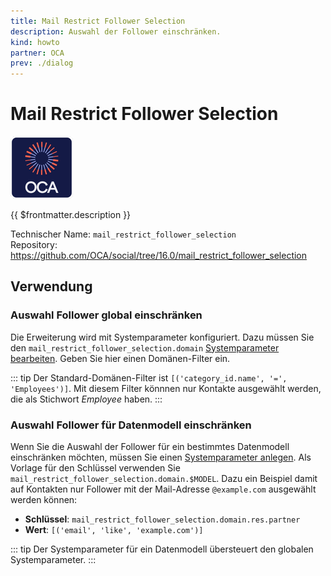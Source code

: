 ```yaml
---
title: Mail Restrict Follower Selection
description: Auswahl der Follower einschränken.
kind: howto
partner: OCA
prev: ./dialog
---
```

# Mail Restrict Follower Selection
![icon_oca_app](attachments/icon_oca_app.png)

{{ $frontmatter.description }}

Technischer Name: `mail_restrict_follower_selection`\
Repository: <https://github.com/OCA/social/tree/16.0/mail_restrict_follower_selection>

## Verwendung

### Auswahl Follower global einschränken

Die Erweiterung wird mit Systemparameter konfiguriert. Dazu müssen Sie den `mail_restrict_follower_selection.domain` [Systemparameter bearbeiten](Development.md#Systemparameter%20bearbeiten). Geben Sie hier einen Domänen-Filter ein.

::: tip
Der Standard-Domänen-Filter ist `[('category_id.name', '=', 'Employees')]`. Mit diesem Filter könnnen nur Kontakte ausgewählt werden, die als Stichwort *Employee* haben.
:::

### Auswahl Follower für Datenmodell einschränken

Wenn Sie die Auswahl der Follower für ein bestimmtes Datenmodell einschränken möchten, müssen Sie einen [Systemparameter anlegen](Development.md#Systemparameter%20anlegen). Als Vorlage für den Schlüssel verwenden Sie `mail_restrict_follower_selection.domain.$MODEL`. Dazu ein Beispiel damit auf Kontakten nur Follower mit der Mail-Adresse `@example.com` ausgewählt werden können:

* **Schlüssel**: `mail_restrict_follower_selection.domain.res.partner`
* **Wert**: `[('email', 'like', 'example.com')]`

::: tip
Der Systemparameter für ein Datenmodell übersteuert den globalen Systemparameter.
:::
